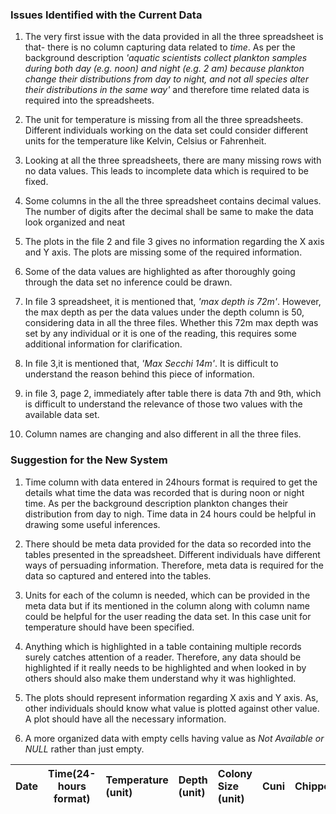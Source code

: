 ### Issues Identified with the Current Data

1. The very first issue with the data provided in all the three spreadsheet is that- there is no column capturing data related to *time*. As per the background description *'aquatic scientists collect plankton samples during both day (e.g. noon) and night (e.g. 2 am) because plankton change their distributions from day to night, and not all species alter their distributions in the same way'* and therefore time related data is required into the spreadsheets.

2. The unit for temperature is missing from all the three spreadsheets. Different individuals working on the data set could consider different units for the temperature like Kelvin, Celsius or Fahrenheit.

3. Looking at all the three spreadsheets, there are many missing rows with no data values. This leads to incomplete data which is required to be fixed.

4. Some columns in the all the three spreadsheet contains decimal values. The number of digits after the decimal shall be same to make the data look organized and neat

5. The plots in the file 2 and file 3 gives no information regarding the X axis and Y axis. The plots are missing some of the required information.

6. Some of the data values are highlighted as after thoroughly going through the data set no inference could be drawn. 

7. In file 3 spreadsheet, it is mentioned that, *'max depth is 72m'*. However, the max depth as per the data values under the depth column is 50, considering data in all the three files. Whether this 72m max depth was set by any individual or it is one of the reading, this requires some additional information for clarification.

8. In file 3,it is mentioned that, *'Max Secchi 14m'*. It is difficult to understand the reason behind this piece of information.

9. in file 3, page 2, immediately after table there is data 7th and 9th, which is difficult to understand the relevance of those two values with the available data set.

10. Column names are changing and also different in all the three files.


### Suggestion for the New System

1. Time column with data entered in 24hours format is required to get the details what time the data was recorded that is during noon or night time. As per the background description plankton changes their distribution from day to nigh. Time data in 24 hours could be helpful in drawing some useful inferences.

2. There should be meta data provided for the data so recorded into the tables presented in the spreadsheet. Different individuals have different ways of persuading information. Therefore, meta data is required for the data so captured and entered into the tables. 

3. Units for each of the column is needed, which can be provided in the meta data but if its mentioned in the column along with column name could be helpful for the user reading the data set. In this case unit for temperature should have been specified.

4. Anything which is highlighted in a table containing multiple records surely catches attention of a reader. Therefore, any data should be highlighted if it really needs to be highlighted and when looked in by others should also make them understand why it was highlighted.

5. The plots should represent information regarding X axis and Y axis. As, other individuals should know what value is plotted against other value. A plot should have all the necessary information.

6. A more organized data with empty cells having value as *Not Available or NULL* rather than just empty.



| Date| Time(24-hours format)| Temperature (unit)| Depth (unit)  	| Colony Size (unit) 	| Cuni 	| Chippo	| Chlorophyll	|
|------	|----------------	|:-----	|:-------	|:----------------------	|:------------	|:------------------	|:-------------	|
